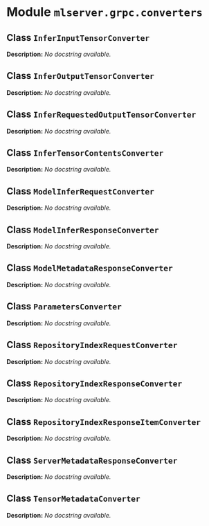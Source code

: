 # Module `mlserver.grpc.converters`


## Class `InferInputTensorConverter`


**Description:**
*No docstring available.*

## Class `InferOutputTensorConverter`


**Description:**
*No docstring available.*

## Class `InferRequestedOutputTensorConverter`


**Description:**
*No docstring available.*

## Class `InferTensorContentsConverter`


**Description:**
*No docstring available.*

## Class `ModelInferRequestConverter`


**Description:**
*No docstring available.*

## Class `ModelInferResponseConverter`


**Description:**
*No docstring available.*

## Class `ModelMetadataResponseConverter`


**Description:**
*No docstring available.*

## Class `ParametersConverter`


**Description:**
*No docstring available.*

## Class `RepositoryIndexRequestConverter`


**Description:**
*No docstring available.*

## Class `RepositoryIndexResponseConverter`


**Description:**
*No docstring available.*

## Class `RepositoryIndexResponseItemConverter`


**Description:**
*No docstring available.*

## Class `ServerMetadataResponseConverter`


**Description:**
*No docstring available.*

## Class `TensorMetadataConverter`


**Description:**
*No docstring available.*
